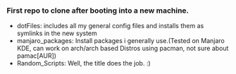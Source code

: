 ### First repo to clone after booting into a new machine.

* dotFiles: includes all my general config files and installs them as symlinks in the new system
* manjaro_packages: Install packages i generally use.(Tested on Manjaro KDE, can work on arch/arch based Distros using pacman, not sure about pamac[AUR])
* Random_Scripts: Well, the title does the job. :)
